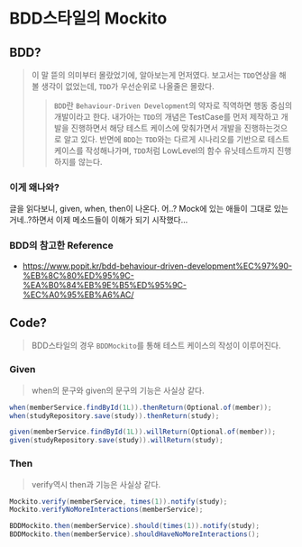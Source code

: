 # BDD스타일의 Mockito

## BDD?

> 이 말 뜯의 의미부터 몰랐었기에, 알아보는게 먼저였다.
> 보고서는 `TDD`연상을 해볼 생각이 없었는데, `TDD`가 우선순위로 나올줄은 몰랐다.
>
> > `BDD`란 `Behaviour-Driven Development`의 약자로 직역하면 행동 중심의 개발이라고 한다.
> > 내가아는 `TDD`의 개념은 TestCase를 먼저 제작하고 개발을 진행하면서 해당 테스트 케이스에 맞춰가면서 개발을 진행하는것으로 알고 있다.
> > 반면에 `BDD`는 `TDD`와는 다르게 시나리오를 기반으로 테스트 케이스를 작성해나가며, `TDD`처럼 LowLevel의 함수 유닛테스트까지 진행하지를 않는다.

### 이게 왜나와?

글을 읽다보니, given, when, then이 나온다.
어..? Mock에 있는 애들이 그대로 있는 거네..?하면서 이제 메소드들이 이해가 되기 시작했다...

### BDD의 참고한 Reference

- https://www.popit.kr/bdd-behaviour-driven-development%EC%97%90-%EB%8C%80%ED%95%9C-%EA%B0%84%EB%9E%B5%ED%95%9C-%EC%A0%95%EB%A6%AC/

## Code?

> BDD스타일의 경우 `BDDMockito`를 통해 테스트 케이스의 작성이 이루어진다.

### Given

> when의 문구와 given의 문구의 기능은 사실상 같다.

```java
when(memberService.findById(1L)).thenReturn(Optional.of(member));
when(studyRepository.save(study)).thenReturn(study);

given(memberService.findById(1L)).willReturn(Optional.of(member));
given(studyRepository.save(study)).willReturn(study);
```

### Then

> verify역시 then과 기능은 사실상 같다.

```java
Mockito.verify(memberService, times(1)).notify(study);
Mockito.verifyNoMoreInteractions(memberService);

BDDMockito.then(memberService).should(times(1)).notify(study);
BDDMockito.then(memberService).shouldHaveNoMoreInteractions();
```
